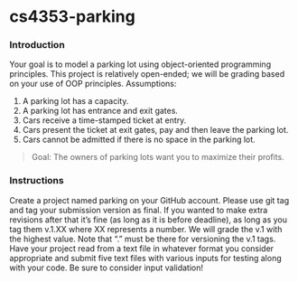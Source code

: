 # cs4353-parking

### Introduction
Your goal is to model a parking lot using object-oriented programming principles. This project is relatively
open-ended; we will be grading based on your use of OOP principles.
Assumptions:
  1. A parking lot has a capacity.
  2. A parking lot has entrance and exit gates.
  3. Cars receive a time-stamped ticket at entry.
  4. Cars present the ticket at exit gates, pay and then leave the parking lot.
  5. Cars cannot be admitted if there is no space in the parking lot.
  > Goal: The owners of parking lots want you to maximize their profits.
### Instructions
Create a project named parking on your GitHub account. Please use git tag and tag your submission
version as final. If you wanted to make extra revisions after that it’s fine (as long as it is before deadline),
as long as you tag them v.1.XX where XX represents a number. We will grade the v.1 with the highest
value. Note that “.” must be there for versioning the v.1 tags.
Have your project read from a text file in whatever format you consider appropriate and submit five
text files with various inputs for testing along with your code. Be sure to consider input validation!
